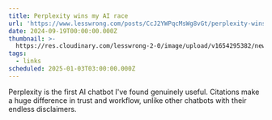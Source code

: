 ```yaml
---
title: Perplexity wins my AI race
url: 'https://www.lesswrong.com/posts/CcJ2YWPqcMsWg8vGt/perplexity-wins-my-ai-race-1'
date: 2024-09-19T00:00:00.000Z
thumbnail: >-
  https://res.cloudinary.com/lesswrong-2-0/image/upload/v1654295382/new_mississippi_river_fjdmww.jpg
tags:
  - links
scheduled: 2025-01-03T03:00:00.000Z
---
```


Perplexity is the first AI chatbot I've found genuinely useful. Citations make a huge difference in trust and workflow, unlike other chatbots with their endless disclaimers.
